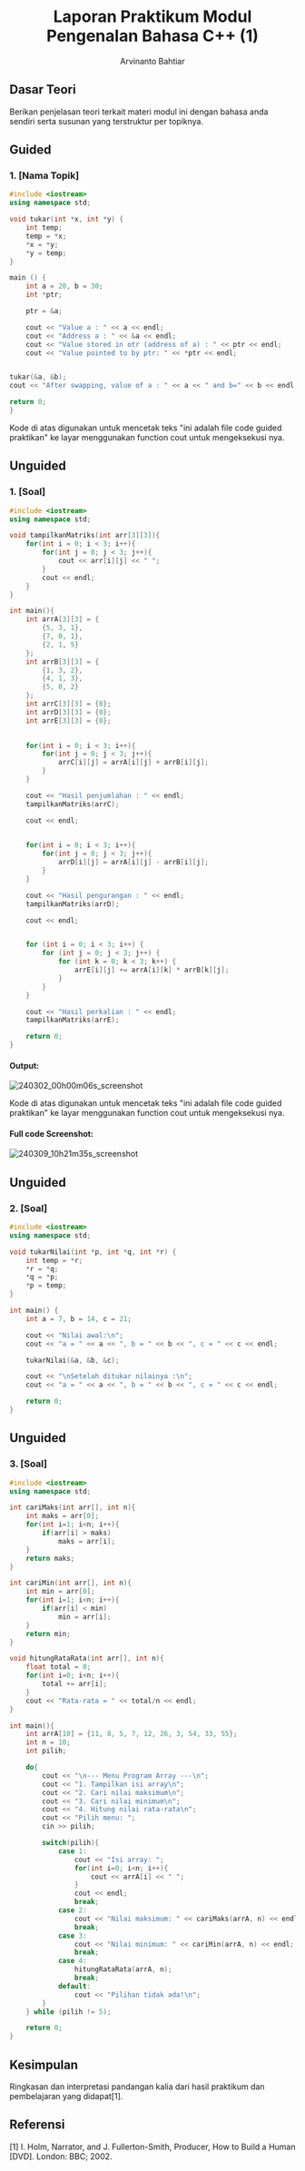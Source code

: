# <h1 align="center">Laporan Praktikum Modul Pengenalan Bahasa C++ (1)</h1>
<p align="center">Arvinanto Bahtiar</p>

## Dasar Teori

Berikan penjelasan teori terkait materi modul ini dengan bahasa anda sendiri serta susunan yang terstruktur per topiknya.

## Guided 

### 1. [Nama Topik]

```C++
#include <iostream>
using namespace std;

void tukar(int *x, int *y) {
    int temp;
    temp = *x;
    *x = *y;
    *y = temp;
}

main () {
    int a = 20, b = 30;
    int *ptr;

    ptr = &a;

    cout << "Value a : " << a << endl;
    cout << "Address a : " << &a << endl;
    cout << "Value stored in otr (address of a) : " << ptr << endl;
    cout << "Value pointed to by ptr: " << *ptr << endl;


tukar(&a, &b);
cout << "After swapping, value of a : " << a << " and b=" << b << endl;

return 0;
}
```
Kode di atas digunakan untuk mencetak teks "ini adalah file code guided praktikan" ke layar menggunakan function cout untuk mengeksekusi nya.

## Unguided 

### 1. [Soal]

```C++
#include <iostream>
using namespace std;

void tampilkanMatriks(int arr[3][3]){
    for(int i = 0; i < 3; i++){
        for(int j = 0; j < 3; j++){
            cout << arr[i][j] << " ";
        }
        cout << endl;
    }
}

int main(){
    int arrA[3][3] = {
        {5, 3, 1},
        {7, 0, 1},
        {2, 1, 5}
    };
    int arrB[3][3] = {
        {1, 3, 2},
        {4, 1, 3},
        {5, 0, 2}
    };
    int arrC[3][3] = {0}; 
    int arrD[3][3] = {0};
    int arrE[3][3] = {0};

    
    for(int i = 0; i < 3; i++){
        for(int j = 0; j < 3; j++){
            arrC[i][j] = arrA[i][j] + arrB[i][j];
        }
    }

    cout << "Hasil penjumlahan : " << endl;
    tampilkanMatriks(arrC);

    cout << endl;

 
    for(int i = 0; i < 3; i++){
        for(int j = 0; j < 3; j++){
            arrD[i][j] = arrA[i][j] - arrB[i][j];
        }
    }

    cout << "Hasil pengurangan : " << endl;
    tampilkanMatriks(arrD);

    cout << endl;


    for (int i = 0; i < 3; i++) {            
        for (int j = 0; j < 3; j++) {       
            for (int k = 0; k < 3; k++) {  
                arrE[i][j] += arrA[i][k] * arrB[k][j];
            }
        }
    }

    cout << "Hasil perkalian : " << endl;
    tampilkanMatriks(arrE);

    return 0;
}
```
#### Output:
![240302_00h00m06s_screenshot](https://github.com/suxeno/Struktur-Data-Assignment/assets/111122086/6d1727a8-fb77-4ecf-81ff-5de9386686b7)

Kode di atas digunakan untuk mencetak teks "ini adalah file code guided praktikan" ke layar menggunakan function cout untuk mengeksekusi nya.

#### Full code Screenshot:
![240309_10h21m35s_screenshot](https://github.com/suxeno/Struktur-Data-Assignment/assets/111122086/41e9641c-ad4e-4e50-9ca4-a0215e336b04)

## Unguided 

### 2. [Soal]

```C++
#include <iostream>
using namespace std;

void tukarNilai(int *p, int *q, int *r) {
    int temp = *r;
    *r = *q;
    *q = *p;
    *p = temp;
}

int main() {
    int a = 7, b = 14, c = 21;

    cout << "Nilai awal:\n";
    cout << "a = " << a << ", b = " << b << ", c = " << c << endl;

    tukarNilai(&a, &b, &c);

    cout << "\nSetelah ditukar nilainya :\n";
    cout << "a = " << a << ", b = " << b << ", c = " << c << endl;

    return 0;
}

```

## Unguided 

### 3. [Soal]

```C++
#include <iostream>
using namespace std;

int cariMaks(int arr[], int n){
    int maks = arr[0];
    for(int i=1; i<n; i++){
        if(arr[i] > maks)
            maks = arr[i];
    }
    return maks;
}

int cariMin(int arr[], int n){
    int min = arr[0];
    for(int i=1; i<n; i++){
        if(arr[i] < min)
            min = arr[i];
    }
    return min;
}

void hitungRataRata(int arr[], int n){
    float total = 0;
    for(int i=0; i<n; i++){
        total += arr[i];
    }
    cout << "Rata-rata = " << total/n << endl;
}

int main(){
    int arrA[10] = {11, 8, 5, 7, 12, 26, 3, 54, 33, 55};
    int n = 10;
    int pilih;

    do{
        cout << "\n--- Menu Program Array ---\n";
        cout << "1. Tampilkan isi array\n";
        cout << "2. Cari nilai maksimum\n";
        cout << "3. Cari nilai minimum\n";
        cout << "4. Hitung nilai rata-rata\n";
        cout << "Pilih menu: ";
        cin >> pilih;

        switch(pilih){
            case 1:
                cout << "Isi array: ";
                for(int i=0; i<n; i++){
                    cout << arrA[i] << " ";
                }
                cout << endl;
                break;
            case 2:
                cout << "Nilai maksimum: " << cariMaks(arrA, n) << endl;
                break;
            case 3:
                cout << "Nilai minimum: " << cariMin(arrA, n) << endl;
                break;
            case 4:
                hitungRataRata(arrA, n);
                break;
            default:
                cout << "Pilihan tidak ada!\n";
        }
    } while (pilih != 5);

    return 0;
}
```

## Kesimpulan
Ringkasan dan interpretasi pandangan kalia dari hasil praktikum dan pembelajaran yang didapat[1].

## Referensi
[1] I. Holm, Narrator, and J. Fullerton-Smith, Producer, How to Build a Human [DVD]. London: BBC; 2002.

